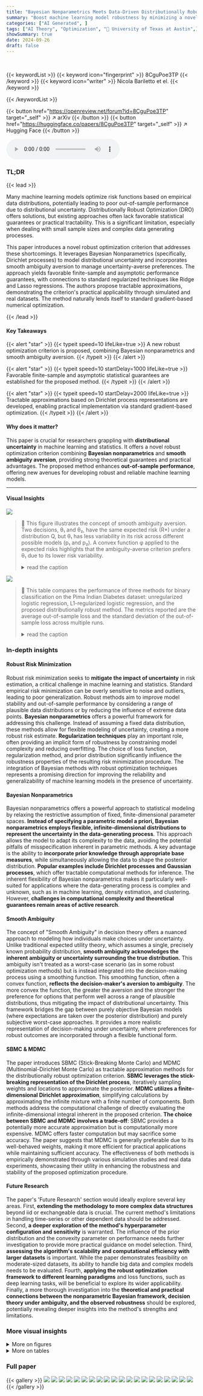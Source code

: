 ```yaml
---
title: "Bayesian Nonparametrics Meets Data-Driven Distributionally Robust Optimization"
summary: "Boost machine learning model robustness by minimizing a novel data-driven risk criterion that blends Bayesian nonparametrics and smooth ambiguity aversion, ensuring superior out-of-sample performance."
categories: ["AI Generated", ]
tags: ["AI Theory", "Optimization", "🏢 University of Texas at Austin",]
showSummary: true
date: 2024-09-26
draft: false
---
```


<br>

{{< keywordList >}}
{{< keyword icon="fingerprint" >}} 8CguPoe3TP {{< /keyword >}}
{{< keyword icon="writer" >}} Nicola Bariletto et el. {{< /keyword >}}
 
{{< /keywordList >}}

{{< button href="https://openreview.net/forum?id=8CguPoe3TP" target="_self" >}}
↗ arXiv
{{< /button >}}
{{< button href="https://huggingface.co/papers/8CguPoe3TP" target="_self" >}}
↗ Hugging Face
{{< /button >}}



<audio controls>
    <source src="https://ai-paper-reviewer.com/8CguPoe3TP/podcast.wav" type="audio/wav">
    Your browser does not support the audio element.
</audio>


### TL;DR


{{< lead >}}

Many machine learning models optimize risk functions based on empirical data distributions, potentially leading to poor out-of-sample performance due to distributional uncertainty.  Distributionally Robust Optimization (DRO) offers solutions, but existing approaches often lack favorable statistical guarantees or practical tractability.  This is a significant limitation, especially when dealing with small sample sizes and complex data generating processes.

This paper introduces a novel robust optimization criterion that addresses these shortcomings. It leverages Bayesian Nonparametrics (specifically, Dirichlet processes) to model distributional uncertainty and incorporates smooth ambiguity aversion to manage uncertainty-averse preferences. The approach yields favorable finite-sample and asymptotic performance guarantees, with connections to standard regularized techniques like Ridge and Lasso regressions.  The authors propose tractable approximations, demonstrating the criterion's practical applicability through simulated and real datasets.  The method naturally lends itself to standard gradient-based numerical optimization.

{{< /lead >}}


#### Key Takeaways

{{< alert "star" >}}
{{< typeit speed=10 lifeLike=true >}} A new robust optimization criterion is proposed, combining Bayesian nonparametrics and smooth ambiguity aversion. {{< /typeit >}}
{{< /alert >}}

{{< alert "star" >}}
{{< typeit speed=10 startDelay=1000 lifeLike=true >}} Favorable finite-sample and asymptotic statistical guarantees are established for the proposed method. {{< /typeit >}}
{{< /alert >}}

{{< alert "star" >}}
{{< typeit speed=10 startDelay=2000 lifeLike=true >}} Tractable approximations based on Dirichlet process representations are developed, enabling practical implementation via standard gradient-based optimization. {{< /typeit >}}
{{< /alert >}}

#### Why does it matter?
This paper is crucial for researchers grappling with **distributional uncertainty** in machine learning and statistics. It offers a novel robust optimization criterion combining **Bayesian nonparametrics** and **smooth ambiguity aversion**, providing strong theoretical guarantees and practical advantages.  The proposed method enhances **out-of-sample performance**, offering new avenues for developing robust and reliable machine learning models.

------
#### Visual Insights



![](https://ai-paper-reviewer.com/8CguPoe3TP/figures_4_1.jpg)

> 🔼 This figure illustrates the concept of smooth ambiguity aversion. Two decisions, θ₁ and θ₂, have the same expected risk (R*) under a distribution Q, but θ₁ has less variability in its risk across different possible models (p₁ and p₂).  A convex function φ applied to the expected risks highlights that the ambiguity-averse criterion prefers θ₁ due to its lower risk variability.
> <details>
> <summary>read the caption</summary>
> Figure 1: Graphical display of smooth ambiguity aversion at work. Although θ₁ and θ₂ yield the same loss R* in Q-expectation, the ambiguity averse criterion favors the less variable decision θ₁. Graphically, this is because the orange line connecting φ(Rp₁(θ₁)) to φ(Rp₂(θ₁)) lies (point-wise) below the line connecting φ(Rp₁(θ₂)) to φ(Rp₂(θ₂)).
> </details>





![](https://ai-paper-reviewer.com/8CguPoe3TP/tables_19_1.jpg)

> 🔼 This table compares the performance of three methods for binary classification on the Pima Indian Diabetes dataset: unregularized logistic regression, L1-regularized logistic regression, and the proposed distributionally robust method.  The metrics reported are the average out-of-sample loss and the standard deviation of the out-of-sample loss across multiple runs.
> <details>
> <summary>read the caption</summary>
> Table 1. Comparison of average and standard deviation of the out-of-sample performance (out-of-sample expected logistic loss) of the three employed methods for binary classification on the Pima Indian Diabetes dataset.
> </details>





### In-depth insights


#### Robust Risk Minimization
Robust risk minimization seeks to **mitigate the impact of uncertainty** in risk estimation, a critical challenge in machine learning and statistics.  Standard empirical risk minimization can be overly sensitive to noise and outliers, leading to poor generalization. Robust methods aim to improve model stability and out-of-sample performance by considering a range of plausible data distributions or by reducing the influence of extreme data points. **Bayesian nonparametrics** offers a powerful framework for addressing this challenge.  Instead of assuming a fixed data distribution, these methods allow for flexible modeling of uncertainty, creating a more robust risk estimate.  **Regularization techniques** play an important role, often providing an implicit form of robustness by constraining model complexity and reducing overfitting. The choice of loss function, regularization method, and prior distribution significantly influence the robustness properties of the resulting risk minimization procedure.  The integration of Bayesian methods with robust optimization techniques represents a promising direction for improving the reliability and generalizability of machine learning models in the presence of uncertainty.

#### Bayesian Nonparametrics
Bayesian nonparametrics offers a powerful approach to statistical modeling by relaxing the restrictive assumption of fixed, finite-dimensional parameter spaces.  **Instead of specifying a parametric model a priori, Bayesian nonparametrics employs flexible, infinite-dimensional distributions to represent the uncertainty in the data-generating process**. This approach allows the model to adapt its complexity to the data, avoiding the potential pitfalls of misspecification inherent in parametric methods.  A key advantage is the ability to **incorporate prior knowledge through appropriate base measures**, while simultaneously allowing the data to shape the posterior distribution.  **Popular examples include Dirichlet processes and Gaussian processes**, which offer tractable computational methods for inference. The inherent flexibility of Bayesian nonparametrics makes it particularly well-suited for applications where the data-generating process is complex and unknown, such as in machine learning, density estimation, and clustering. However, **challenges in computational complexity and theoretical guarantees remain areas of active research**.

#### Smooth Ambiguity
The concept of "Smooth Ambiguity" in decision theory offers a nuanced approach to modeling how individuals make choices under uncertainty.  Unlike traditional expected utility theory, which assumes a single, precisely known probability distribution, **smooth ambiguity acknowledges the inherent ambiguity or uncertainty surrounding the true distribution.**  This ambiguity isn't treated as a worst-case scenario (as in some robust optimization methods) but is instead integrated into the decision-making process using a smoothing function.  This smoothing function, often a convex function, **reflects the decision-maker's aversion to ambiguity**. The more convex the function, the greater the aversion and the stronger the preference for options that perform well across a range of plausible distributions, thus mitigating the impact of distributional uncertainty.  This framework bridges the gap between purely objective Bayesian models (where expectations are taken over the posterior distribution) and purely subjective worst-case approaches.  It provides a more realistic representation of decision-making under uncertainty, where preferences for robust outcomes are incorporated through a flexible functional form.

#### SBMC & MDMC
The paper introduces SBMC (Stick-Breaking Monte Carlo) and MDMC (Multinomial-Dirichlet Monte Carlo) as tractable approximation methods for the distributionally robust optimization criterion.  **SBMC leverages the stick-breaking representation of the Dirichlet process**, iteratively sampling weights and locations to approximate the posterior. **MDMC utilizes a finite-dimensional Dirichlet approximation**, simplifying calculations by approximating the infinite mixture with a finite number of components.  Both methods address the computational challenge of directly evaluating the infinite-dimensional integral inherent in the proposed criterion.  **The choice between SBMC and MDMC involves a trade-off**: SBMC provides a potentially more accurate approximation but is computationally more expensive.  MDMC offers faster computation but may sacrifice some accuracy.  The paper suggests that MDMC is generally preferable due to its well-behaved weights, making it more efficient for practical applications while maintaining sufficient accuracy.  The effectiveness of both methods is empirically demonstrated through various simulation studies and real data experiments, showcasing their utility in enhancing the robustness and stability of the proposed optimization procedure.

#### Future Research
The paper's 'Future Research' section would ideally explore several key areas.  First, **extending the methodology to more complex data structures** beyond iid or exchangeable data is crucial. The current method's limitations in handling time-series or other dependent data should be addressed.  Second, **a deeper exploration of the method's hyperparameter configuration and sensitivity** is warranted.  The influence of the prior distribution and the convexity parameter on performance needs further investigation to provide more practical guidance on model selection.  Third, **assessing the algorithm's scalability and computational efficiency with larger datasets** is important. While the paper demonstrates feasibility on moderate-sized datasets, its ability to handle big data and complex models needs to be evaluated.  Fourth, **applying the robust optimization framework to different learning paradigms** and loss functions, such as deep learning tasks, will be beneficial to explore its wider applicability.  Finally, a more thorough investigation into the **theoretical and practical connections between the nonparametric Bayesian framework, decision theory under ambiguity, and the observed robustness** should be explored, potentially revealing deeper insights into the method's strengths and limitations.


### More visual insights

<details>
<summary>More on figures
</summary>


![](https://ai-paper-reviewer.com/8CguPoe3TP/figures_21_1.jpg)

> 🔼 This figure displays the results of a high-dimensional sparse linear regression simulation study.  Three different methods are compared: an ambiguity-averse approach (the proposed method), an ambiguity-neutral approach (regularized regression), and ordinary least squares (OLS). The performance is evaluated across four different values of the concentration parameter (a = 1, 2, 5, 10) using three metrics: test RMSE (root mean squared error), L2 distance of the estimated coefficient vector from the true vector, and the L2 norm of the estimated coefficient vector.  The bars represent the mean and standard deviation of each metric across 200 simulations.  The results show that the ambiguity-averse method generally outperforms the others in terms of both average performance and stability (lower standard deviation).
> <details>
> <summary>read the caption</summary>
> Figure 2: Simulation results for the high-dimensional sparse linear regression experiment. Bars report the mean and standard deviation (across 200 sample simulations) of the test RMSE, L2 distance of estimated coefficient vector θ from the data-generating one, and the L2 norm of θ. Results are shown for the ambiguity-averse, ambiguity-neutral, and OLS procedures. Note: The left (blue) axis refers to mean values, the right (orange) axis to standard deviation values.
> </details>



![](https://ai-paper-reviewer.com/8CguPoe3TP/figures_22_1.jpg)

> 🔼 The figure shows the results of a simulation study comparing three different methods for estimating the mean of a Gaussian distribution in the presence of outliers. The methods are: ambiguity-averse, ambiguity-neutral, and maximum likelihood estimation (MLE). For each method, the figure displays the mean and standard deviation of the test mean negative log-likelihood and the absolute distance of the estimated parameter from the true value (0) across 100 simulations.  The results demonstrate that the ambiguity-averse method outperforms the other two in terms of both average performance and variability.
> <details>
> <summary>read the caption</summary>
> Figure 3: Simulation results from the experiment on Gaussian mean estimation with outliers. Bars report the mean and standard deviation (across 100 sample simulations) of the test mean negative log-likelihood and the absolute value distance of the estimated parameter from 0 (the data-generating value). Results are shown for the ambiguity-averse, ambiguity-neutral, and MLE procedures. Note: The left (blue) axis refers to mean values, the right (orange) axis to standard deviation values.
> </details>



![](https://ai-paper-reviewer.com/8CguPoe3TP/figures_23_1.jpg)

> 🔼 This figure displays the performance comparison among three different methods in a high-dimensional sparse logistic regression task.  The methods are the proposed ambiguity-averse method, L2-regularized logistic regression, and unregularized logistic regression. The results across 200 simulations are shown for three metrics: test average loss, L2 distance from the true coefficient vector, and the L2 norm of the estimated coefficient vector. Each bar represents the mean and standard deviation of the metric across the simulations for a given method and regularization parameter (α). The figure demonstrates that the ambiguity-averse method shows improvement in terms of average performance and reduced variability, particularly for smaller α values.
> <details>
> <summary>read the caption</summary>
> Figure 4: Simulation results for the high-dimensional sparse logistic regression experiment. Bars report the mean and standard deviation (across 200 sample simulations) of the test average loss, L2 distance of estimated coefficient vector θ from the data-generating one, and the L2 norm of θ. Results are shown for the ambiguity-averse, L2-regularized, and un-regularized procedures. Note: The left (blue) axis refers to mean values, the right (orange) axis to standard deviation values.
> </details>



</details>




<details>
<summary>More on tables
</summary>


![](https://ai-paper-reviewer.com/8CguPoe3TP/tables_24_1.jpg)
> 🔼 This table compares the performance of three methods for binary classification on the Pima Indian Diabetes dataset: unregularized logistic regression, L1-regularized logistic regression, and the proposed distributionally robust method.  The comparison focuses on the average out-of-sample loss and the standard deviation of the loss, highlighting the robustness of the proposed approach.
> <details>
> <summary>read the caption</summary>
> Table 1: Comparison of average and standard deviation of the out-of-sample performance (out-of-sample expected logistic loss) of the three employed methods for binary classification on the Pima Indian Diabetes dataset.
> </details>

![](https://ai-paper-reviewer.com/8CguPoe3TP/tables_24_2.jpg)
> 🔼 This table presents the results of a linear regression experiment on the Wine Quality dataset.  It compares the average and standard deviation of the out-of-sample loss for three methods: unregularized linear regression, L1-regularized linear regression (LASSO), and the distributionally robust method proposed in the paper. The distributionally robust method shows comparable average performance to LASSO with significantly lower standard deviation, indicating greater robustness.
> <details>
> <summary>read the caption</summary>
> Table 2. Comparison of average and standard deviation of the out-of-sample performance (out-of-sample expected squared loss) of the three employed methods for linear regression on the Wine Quality dataset.
> </details>

![](https://ai-paper-reviewer.com/8CguPoe3TP/tables_25_1.jpg)
> 🔼 This table presents the results of a linear regression experiment on the Liver Disorders dataset.  It compares the average out-of-sample loss and standard deviation across three methods: unregularized linear regression, L1-regularized linear regression, and the distributionally robust method proposed in the paper.  The results demonstrate that the distributionally robust method offers both lower average error and lower variability in performance compared to the other two methods.
> <details>
> <summary>read the caption</summary>
> Table 3: Comparison of average and standard deviation of the out-of-sample performance (out-of-sample expected squared loss) of the three employed methods for linear regression on the Liver Disorders dataset.
> </details>

</details>




### Full paper

{{< gallery >}}
<img src="https://ai-paper-reviewer.com/8CguPoe3TP/1.png" class="grid-w50 md:grid-w33 xl:grid-w25" />
<img src="https://ai-paper-reviewer.com/8CguPoe3TP/2.png" class="grid-w50 md:grid-w33 xl:grid-w25" />
<img src="https://ai-paper-reviewer.com/8CguPoe3TP/3.png" class="grid-w50 md:grid-w33 xl:grid-w25" />
<img src="https://ai-paper-reviewer.com/8CguPoe3TP/4.png" class="grid-w50 md:grid-w33 xl:grid-w25" />
<img src="https://ai-paper-reviewer.com/8CguPoe3TP/5.png" class="grid-w50 md:grid-w33 xl:grid-w25" />
<img src="https://ai-paper-reviewer.com/8CguPoe3TP/6.png" class="grid-w50 md:grid-w33 xl:grid-w25" />
<img src="https://ai-paper-reviewer.com/8CguPoe3TP/7.png" class="grid-w50 md:grid-w33 xl:grid-w25" />
<img src="https://ai-paper-reviewer.com/8CguPoe3TP/8.png" class="grid-w50 md:grid-w33 xl:grid-w25" />
<img src="https://ai-paper-reviewer.com/8CguPoe3TP/9.png" class="grid-w50 md:grid-w33 xl:grid-w25" />
<img src="https://ai-paper-reviewer.com/8CguPoe3TP/10.png" class="grid-w50 md:grid-w33 xl:grid-w25" />
<img src="https://ai-paper-reviewer.com/8CguPoe3TP/11.png" class="grid-w50 md:grid-w33 xl:grid-w25" />
<img src="https://ai-paper-reviewer.com/8CguPoe3TP/12.png" class="grid-w50 md:grid-w33 xl:grid-w25" />
<img src="https://ai-paper-reviewer.com/8CguPoe3TP/13.png" class="grid-w50 md:grid-w33 xl:grid-w25" />
<img src="https://ai-paper-reviewer.com/8CguPoe3TP/14.png" class="grid-w50 md:grid-w33 xl:grid-w25" />
<img src="https://ai-paper-reviewer.com/8CguPoe3TP/15.png" class="grid-w50 md:grid-w33 xl:grid-w25" />
<img src="https://ai-paper-reviewer.com/8CguPoe3TP/16.png" class="grid-w50 md:grid-w33 xl:grid-w25" />
<img src="https://ai-paper-reviewer.com/8CguPoe3TP/17.png" class="grid-w50 md:grid-w33 xl:grid-w25" />
<img src="https://ai-paper-reviewer.com/8CguPoe3TP/18.png" class="grid-w50 md:grid-w33 xl:grid-w25" />
<img src="https://ai-paper-reviewer.com/8CguPoe3TP/19.png" class="grid-w50 md:grid-w33 xl:grid-w25" />
<img src="https://ai-paper-reviewer.com/8CguPoe3TP/20.png" class="grid-w50 md:grid-w33 xl:grid-w25" />
{{< /gallery >}}